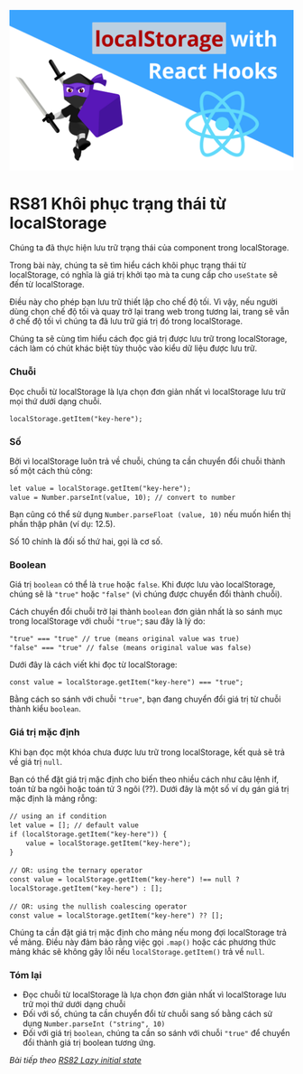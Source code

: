 ![Create-HTML-1](images/localStorage.png) 

# RS81 Khôi phục trạng thái từ localStorage

Chúng ta đã thực hiện lưu trữ trạng thái của component trong localStorage.

Trong bài này, chúng ta sẽ tìm hiểu cách khôi phục trạng thái từ localStorage, có nghĩa là giá trị khởi tạo mà ta cung cấp cho `useState` sẽ đến từ localStorage.

Điều này cho phép bạn lưu trữ thiết lập cho chế độ tối. Vì vậy, nếu người dùng chọn chế độ tối và quay trở lại trang web trong tương lai, trang sẽ vẫn ở chế độ tối vì chúng ta đã lưu trữ giá trị đó trong localStorage.

Chúng ta sẽ cùng tìm hiểu cách đọc giá trị được lưu trữ trong localStorage, cách làm có chút khác biệt tùy thuộc vào kiểu dữ liệu được lưu trữ.

### Chuỗi

Đọc chuỗi từ localStorage là lựa chọn đơn giản nhất vì localStorage lưu trữ mọi thứ dưới dạng chuỗi.

```
localStorage.getItem("key-here");
```

### Số

Bởi vì localStorage luôn trả về chuỗi, chúng ta cần chuyển đổi chuỗi thành số một cách thủ công:

```
let value = localStorage.getItem("key-here");
value = Number.parseInt(value, 10); // convert to number
```

Bạn cũng có thể sử dụng `Number.parseFloat (value, 10)` nếu muốn hiển thị phần thập phân (ví dụ: 12.5).

Số 10 chính là đối số thứ hai, gọi là cơ số.

### Boolean

Giá trị `boolean` có thể là `true` hoặc `false`. Khi được lưu vào localStorage, chúng sẽ là `"true"` hoặc `"false"` (vì chúng được chuyển đổi thành chuỗi).

Cách chuyển đổi chuỗi trở lại thành `boolean` đơn giản nhất là so sánh mục trong localStorage với chuỗi `"true"`; sau đây là lý do:

```
"true" === "true" // true (means original value was true)
"false" === "true" // false (means original value was false)
```

Dưới đây là cách viết khi đọc từ localStorage:

```
const value = localStorage.getItem("key-here") === "true";
```

Bằng cách so sánh với chuỗi `"true"`, bạn đang chuyển đổi giá trị từ chuỗi thành kiểu `boolean`.

### Giá trị mặc định

Khi bạn đọc một khóa chưa được lưu trữ trong localStorage, kết quả sẽ trả về giá trị `null`.

Bạn có thể đặt giá trị mặc định cho biến theo nhiều cách như câu lệnh if, toán tử ba ngôi hoặc toán tử 3 ngôi (??). Dưới đây là một số ví dụ gán giá trị mặc định là mảng rỗng:

```
// using an if condition
let value = []; // default value
if (localStorage.getItem("key-here")) {
    value = localStorage.getItem("key-here");
}

// OR: using the ternary operator
const value = localStorage.getItem("key-here") !== null ? localStorage.getItem("key-here") : [];

// OR: using the nullish coalescing operator
const value = localStorage.getItem("key-here") ?? [];
```

Chúng ta cần đặt giá trị mặc định cho mảng nếu mong đợi localStorage trả về mảng. Điều này đảm bảo rằng việc gọi `.map()` hoặc các phương thức mảng khác sẽ không gây lỗi nếu `localStorage.getItem()` trả về `null`.

### Tóm lại

- Đọc chuỗi từ localStorage là lựa chọn đơn giản nhất vì localStorage lưu trữ mọi thứ dưới dạng chuỗi
- Đối với số, chúng ta cần chuyển đổi từ chuỗi sang số bằng cách sử dụng `Number.parseInt ("string", 10)`
- Đối với giá trị `boolean`, chúng ta cần so sánh với chuỗi `"true"` để  chuyển đổi thành giá trị boolean tương ứng.


*Bài tiếp theo [RS82 Lazy initial state](/lesson/session/session_082_localStorage_lazy_state.md)*